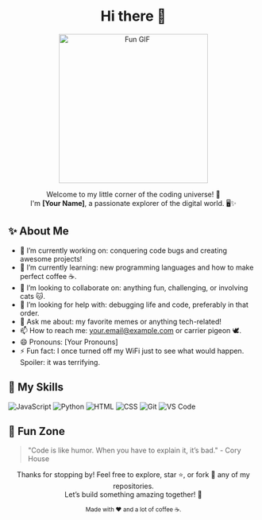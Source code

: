 <!DOCTYPE html>
<html lang="en">
<head>
    <meta charset="UTF-8">
    <meta name="viewport" content="width=device-width, initial-scale=1.0">
    
</head>
<body>
    <h1 align="center">Hi there 👋</h1>
    <p align="center">
        <img src="https://media.giphy.com/media/l3q2K5jinAlChoCLS/giphy.gif" alt="Fun GIF" width="300">
    </p>
    <p align="center">
        Welcome to my little corner of the coding universe! 🌌<br>
        I'm <strong>[Your Name]</strong>, a passionate explorer of the digital world. 🖥️✨
    </p>
    <h2>✨ About Me</h2>
    <ul>
        <li>🔭 I’m currently working on: conquering code bugs and creating awesome projects!</li>
        <li>🌱 I’m currently learning: new programming languages and how to make perfect coffee ☕.</li>
        <li>👯 I’m looking to collaborate on: anything fun, challenging, or involving cats 🐱.</li>
        <li>🤔 I’m looking for help with: debugging life and code, preferably in that order.</li>
        <li>💬 Ask me about: my favorite memes or anything tech-related!</li>
        <li>📫 How to reach me: <a href="mailto:your.email@example.com">your.email@example.com</a> or carrier pigeon 🕊️.</li>
        <li>😄 Pronouns: [Your Pronouns]</li>
        <li>⚡ Fun fact: I once turned off my WiFi just to see what would happen. Spoiler: it was terrifying.</li>
    </ul>
    <h2>🚀 My Skills</h2>
    <p>
        <img src="https://img.shields.io/badge/Code-JavaScript-yellow" alt="JavaScript">
        <img src="https://img.shields.io/badge/Code-Python-blue" alt="Python">
        <img src="https://img.shields.io/badge/Code-HTML-red" alt="HTML">
        <img src="https://img.shields.io/badge/Code-CSS-purple" alt="CSS">
        <img src="https://img.shields.io/badge/Tools-Git-orange" alt="Git">
        <img src="https://img.shields.io/badge/Tools-VS%20Code-brightgreen" alt="VS Code">
    </p>
    <h2>🌟 Fun Zone</h2>
    <blockquote>
        "Code is like humor. When you have to explain it, it’s bad." - Cory House
    </blockquote>
    <p align="center">
        Thanks for stopping by! Feel free to explore, star ⭐, or fork 🍴 any of my repositories.<br>
        Let’s build something amazing together! 🚀
    </p>
    <footer>
        <p align="center">
            <small>Made with ❤️ and a lot of coffee ☕.</small>
        </p>
    </footer>
</body>
</html>
